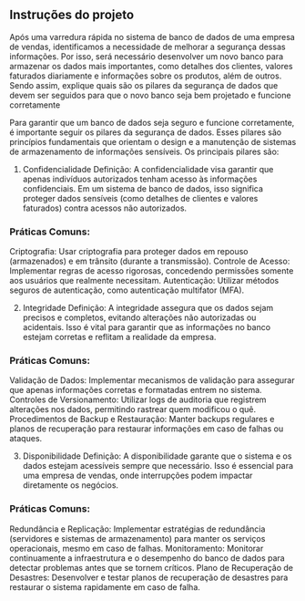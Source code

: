 ## Instruções do projeto


Após uma varredura rápida no sistema de banco de dados de uma empresa de vendas, identificamos a necessidade de melhorar a segurança dessas informações. Por isso, será necessário desenvolver um novo banco para armazenar os dados mais importantes, como detalhes dos clientes, valores faturados diariamente e informações sobre os produtos, além de outros. Sendo assim, explique quais são os pilares da segurança de dados que devem ser seguidos para que o novo banco seja bem projetado e funcione corretamente


Para garantir que um banco de dados seja seguro e funcione corretamente, é importante seguir os pilares da segurança de dados. Esses pilares são princípios fundamentais que orientam o design e a manutenção de sistemas de armazenamento de informações sensíveis. Os principais pilares são:


1. Confidencialidade
Definição: A confidencialidade visa garantir que apenas indivíduos autorizados tenham acesso às informações confidenciais. Em um sistema de banco de dados, isso significa proteger dados sensíveis (como detalhes de clientes e valores faturados) contra acessos não autorizados.

### Práticas Comuns:

Criptografia: Usar criptografia para proteger dados em repouso (armazenados) e em trânsito (durante a transmissão).
Controle de Acesso: Implementar regras de acesso rigorosas, concedendo permissões somente aos usuários que realmente necessitam.
Autenticação: Utilizar métodos seguros de autenticação, como autenticação multifator (MFA).

2. Integridade
Definição: A integridade assegura que os dados sejam precisos e completos, evitando alterações não autorizadas ou acidentais. Isso é vital para garantir que as informações no banco estejam corretas e reflitam a realidade da empresa.

### Práticas Comuns:

Validação de Dados: Implementar mecanismos de validação para assegurar que apenas informações corretas e formatadas entrem no sistema.
Controles de Versionamento: Utilizar logs de auditoria que registrem alterações nos dados, permitindo rastrear quem modificou o quê.
Procedimentos de Backup e Restauração: Manter backups regulares e planos de recuperação para restaurar informações em caso de falhas ou ataques.

3. Disponibilidade
Definição: A disponibilidade garante que o sistema e os dados estejam acessíveis sempre que necessário. Isso é essencial para uma empresa de vendas, onde interrupções podem impactar diretamente os negócios.

 ### Práticas Comuns:

Redundância e Replicação: Implementar estratégias de redundância (servidores e sistemas de armazenamento) para manter os serviços operacionais, mesmo em caso de falhas.
Monitoramento: Monitorar continuamente a infraestrutura e o desempenho do banco de dados para detectar problemas antes que se tornem críticos.
Plano de Recuperação de Desastres: Desenvolver e testar planos de recuperação de desastres para restaurar o sistema rapidamente em caso de falha.